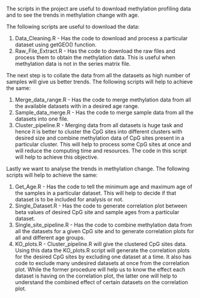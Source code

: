The scripts in the project are useful to download methylation profiling data and to see the trends in methylation change with age.

The following scripts are useful to download the data:
1. Data_Cleaning.R - Has the code to download and process a particular dataset using getGEO() function.
2. Raw_File_Extract.R - Has the code to download the raw files and process them to obtain the methylation data. This is useful when methylation data is not in the series matrix file.


The next step is to collate the data from all the datasets as high number of samples will give us better trends. The following scripts will help to achieve the same:
1. Merge_data_range.R - Has the code to merge methylation data from all the available datasets with in a desired age range.
2. Sample_data_merge.R - Has the code to merge sample data from all the datasets into one file.
3. Cluster_pipeline.R - Merging data from all datasets is huge task and hence it is better to cluster the CpG sites into different clusters with desired size and combine methylation data of CpG sites present in a particular cluster. This will help to process some CpG sites at once and will reduce the computing time and resources. The code in this script will help to achieve this objective.


Lastly we want to analyse the trends in methylation change. The following scripts will help to achieve the same:
1. Get_Age.R - Has the code to tell the minimum age and maximum age of the samples in a particular dataset. This will help to decide if that dataset is to be included for analysis or not.
2. Single_Dataset.R - Has the code to generate correlation plot between beta values of desired CpG site and sample ages from a particular dataset.
3. Single_site_pipeline.R - Has the code to combine methylation data from all the datasets for a given CpG site and to generate correlation plots for all and different age groups.
4. KO_plots.R - Cluster_pipeline.R will give the clustered CpG sites data. Using this data the KO_plots.R script will generate the correlation plots for the desired CpG sites by excluding one dataset at a time. It also has code to exclude many undesired datasets at once from the correlation plot. While the former procedure will help us to know the effect each dataset is having on the correlation plot, the latter one will help to understand the combined effect of certain datasets on the correlation plot.
